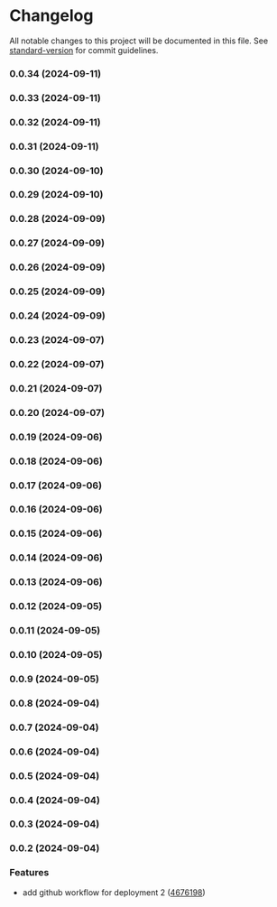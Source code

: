 # Changelog

All notable changes to this project will be documented in this file. See [standard-version](https://github.com/conventional-changelog/standard-version) for commit guidelines.

### 0.0.34 (2024-09-11)

### 0.0.33 (2024-09-11)

### 0.0.32 (2024-09-11)

### 0.0.31 (2024-09-11)

### 0.0.30 (2024-09-10)

### 0.0.29 (2024-09-10)

### 0.0.28 (2024-09-09)

### 0.0.27 (2024-09-09)

### 0.0.26 (2024-09-09)

### 0.0.25 (2024-09-09)

### 0.0.24 (2024-09-09)

### 0.0.23 (2024-09-07)

### 0.0.22 (2024-09-07)

### 0.0.21 (2024-09-07)

### 0.0.20 (2024-09-07)

### 0.0.19 (2024-09-06)

### 0.0.18 (2024-09-06)

### 0.0.17 (2024-09-06)

### 0.0.16 (2024-09-06)

### 0.0.15 (2024-09-06)

### 0.0.14 (2024-09-06)

### 0.0.13 (2024-09-06)

### 0.0.12 (2024-09-05)

### 0.0.11 (2024-09-05)

### 0.0.10 (2024-09-05)

### 0.0.9 (2024-09-05)

### 0.0.8 (2024-09-04)

### 0.0.7 (2024-09-04)

### 0.0.6 (2024-09-04)

### 0.0.5 (2024-09-04)

### 0.0.4 (2024-09-04)

### 0.0.3 (2024-09-04)

### 0.0.2 (2024-09-04)


### Features

* add github workflow for deployment 2 ([4676198](https://github.com/pinkynrg/px-rem-optimizer/commit/4676198e6929c758d6918eca779ddb626a4b39c3))

